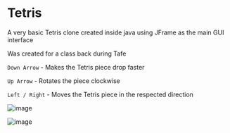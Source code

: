 # Tetris
A very basic Tetris clone created inside java using JFrame as the main GUI interface

Was created for a class back during Tafe

```Down Arrow``` - Makes the Tetris piece drop faster

```Up Arrow``` - Rotates the piece clockwise

```Left / Right``` - Moves the Tetris piece in the respected direction

![image](https://github.com/Derru/TetrisTafe/assets/31382468/a4fd5189-133c-4077-aa0f-1740f59d63bc)

![image](https://github.com/Derru/TetrisTafe/assets/31382468/43683083-e45b-405f-97f1-17b5391bb315)
